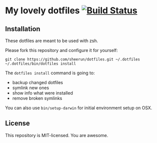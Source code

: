 # My lovely dotfiles [![Build Status](https://secure.travis-ci.org/sheerun/dotfiles.png?branch=master)](http://travis-ci.org/sheerun/dotfiles)

## Installation

These dotfiles are meant to be used with zsh.

Please fork this repository and configure it for yourself:

```
git clone https://github.com/sheerun/dotfiles.git ~/.dotfiles
~/.dotfiles/bin/dotfiles install
```

The `dotfiles install` command is going to:

* backup changed dotfiles
* symlink new ones
* show info what were installed
* remove broken symlinks

You can also use `bin/setup-darwin` for initial environment setup on OSX.

## License

This repository is MIT-licensed. You are awesome.
